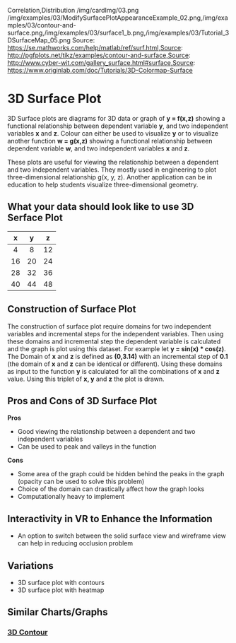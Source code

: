 Correlation,Distribution
/img/cardImg/03.png
/img/examples/03/ModifySurfacePlotAppearanceExample_02.png,/img/examples/03/contour-and-surface.png,/img/examples/03/surface1_b.png,/img/examples/03/Tutorial_3DSurfaceMap_05.png
Source: https://se.mathworks.com/help/matlab/ref/surf.html,Source: http://pgfplots.net/tikz/examples/contour-and-surface,Source: http://www.cyber-wit.com/gallery_surface.html#surface,Source: https://www.originlab.com/doc/Tutorials/3D-Colormap-Surface
# 3D Surface Plot

3D Surface plots are diagrams for 3D data or graph of __y = f(x,z)__ showing a functional relationship between dependent variable __y__, and two independent variables __x__ and __z__. Colour can either be used to visualize __y__ or to visualize another function __w = g(x,z)__ showing a functional relationship between dependent variable __w__, and two independent variables __x__ and __z__.

These plots are useful for viewing the relationship between a dependent and two independent variables. They mostly used in engineering to plot three-dimensional relationship g(x, y, z). Another application can be in education to help students visualize three-dimensional geometry.

## What your data should look like to use 3D Serface Plot

 x | y | z | 
:-------------:| :-----:| :-----:| 
4 | 8 | 12
16 | 20 | 24
28 | 32 | 36
40 | 44 | 48

## Construction of Surface Plot

The construction of surface plot require domains for two independent variables and incremental steps for the independent variables. Then using these domains and incremental step the dependent variable is calculated and the graph is plot using this dataset. For example let __y = sin(x) * cos(z)__. The Domain of __x__ and __z__ is defined as __(0,3.14)__ with an incremental step of __0.1__ (the domain of __x__ and __z__ can be identical or different). Using these domains as input to the function __y__ is calculated for all the combinations of __x__ and __z__ value. Using this triplet of __x, y__ and __z__ the plot is drawn.

## Pros and Cons of 3D Surface Plot

__Pros__
* Good viewing the relationship between a dependent and two independent variables
* Can be used to peak and valleys in the function

__Cons__
* Some area of the graph could be hidden behind the peaks in the graph (opacity can be used to solve this problem)
* Choice of the domain can drastically affect how the graph looks
* Computationally heavy to implement

## Interactivity in VR to Enhance the Information

* An option to switch between the solid surface view and wireframe view can help in reducing occlusion problem

## Variations

* 3D surface plot with contours
* 3D surface plot with heatmap

## Similar Charts/Graphs

### [3D Contour](./4)